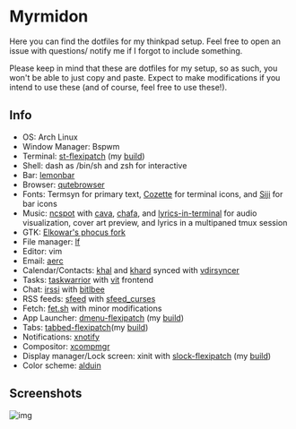 # Myrmidon

Here you can find the dotfiles for my thinkpad setup. Feel free to open an issue with questions/ notify me if I forgot to include something.

Please keep in mind that these are dotfiles for my setup, so as such, you won't be able to just copy and paste. Expect to make modifications if you intend to use these (and of course, feel free to use these!).

## Info
- OS: Arch Linux
- Window Manager: Bspwm
- Terminal: [st-flexipatch](https://github.com/bakkeby/st-flexipatch) (my [build](https://github.com/Barbarossa93/slock-flexipatch))
- Shell: dash as /bin/sh and zsh for interactive
- Bar: [lemonbar](https://github.com/LemonBoy/bar)
- Browser: [qutebrowser](https://github.com/qutebrowser/qutebrowser)
- Fonts: Termsyn for primary text, [Cozette](https://github.com/slavfox/Cozette) for terminal icons, and [Siji](https://github.com/stark/siji) for bar icons
- Music: [ncspot](https://github.com/hrkfdn/ncspot) with [cava](https://github.com/karlstav/cava), [chafa](https://github.com/hpjansson/chafa), and [lyrics-in-terminal](https://github.com/Jugran/lyrics-in-terminal) for audio visualization, cover art preview, and lyrics in a multipaned tmux session
- GTK: [Elkowar's phocus fork](https://github.com/elkowar/gtk)
- File manager: [lf](https://github.com/gokcehan/lf)
- Editor: vim
- Email: [aerc](https://git.sr.ht/~sircmpwn/aerc)
- Calendar/Contacts: [khal](https://github.com/pimutils/khal) and [khard](https://github.com/scheibler/khard) synced with [vdirsyncer](https://github.com/pimutils/vdirsyncer)
- Tasks: [taskwarrior](https://github.com/GothenburgBitFactory/taskwarrior) with [vit](https://github.com/vit-project/vit) frontend
- Chat: [irssi](https://github.com/irssi/irssi) with [bitlbee](https://www.bitlbee.org/main.php/news.r.html)
- RSS feeds: [sfeed](https://codemadness.org/sfeed-simple-feed-parser.html) with [sfeed_curses](https://codemadness.org/sfeed_curses-ui.html)
- Fetch: [fet.sh](https://github.com/6gk/fet.sh) with minor modifications
- App Launcher: [dmenu-flexipatch](https://github.com/bakkeby/dmenu-flexipatch) (my [build](https://github.com/Barbarossa93/dmenu-flexipatch))
- Tabs: [tabbed-flexipatch](https://github.com/bakkeby/tabbed-flexipatch)(my [build](https://github.com/Barbarossa93/tabbed-flexipatch))
- Notifications: [xnotify](https://github.com/phillbush/xnotify)
- Compositor: [xcompmgr](https://github.com/freedesktop/xcompmgr)
- Display manager/Lock screen: xinit with [slock-flexipatch](https://github.com/bakkeby/slock-flexipatch) (my [build](https://github.com/Barbarossa93/slock-flexipatch))
- Color scheme: [alduin](https://github.com/AlessandroYorba/Alduin)

## Screenshots
<img src="https://i.redd.it/af0jv85ei7e71.png" alt="img" align="center">
